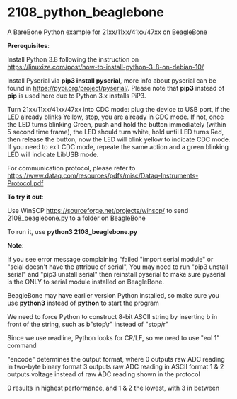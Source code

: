 # 2108_python_beaglebone

A BareBone Python example for 21xx/11xx/41xx/47xx on BeagleBone

**Prerequisites**:

Install Python 3.8 following the instruction on https://linuxize.com/post/how-to-install-python-3-8-on-debian-10/

Install Pyserial via **pip3 install pyserial**, more info about pyserial can be found in https://pypi.org/project/pyserial/. Please note that **pip3** instead of **pip** is used here due to Python 3.x installs PiP3.

Turn 21xx/11xx/41xx/47xx into CDC mode: plug the device to USB port, if the LED already blinks Yellow, stop, you are already in CDC mode. If not, once the LED turns blinking Green, push and hold the button immediately (within 5 second time frame), the LED should turn white, hold until LED turns Red, then release the button, now the LED will blink yellow to indicate CDC mode. If you need to exit CDC mode, repeate the same action and a green blinking LED will indicate LibUSB mode.

For communication protocol, please refer to https://www.dataq.com/resources/pdfs/misc/Dataq-Instruments-Protocol.pdf

**To try it out**:

Use WinSCP https://sourceforge.net/projects/winscp/ to send 2108_beaglebone.py to a folder on BeagleBone

To run it, use **python3 2108_beaglebone.py**

**Note**:

If you see error message complaining “failed "import serial module" or "seial doesn't have the attribue of serial", You may need to run "pip3 unstall serial" and "pip3 unstall serial" then reinstall pyserial to make sure pyserial is the ONLY to serial module installed on BeagleBone.

BeagleBone may have earlier version Python installed, so make sure you use **python3** instead of **python** to start the program

We need to force Python to construct 8-bit ASCII string by inserting b in front of the string, such as b"stop\r" instead of "stop/r"

Since we use readline, Python looks for CR/LF, so we need to use "eol 1" command 

"encode" determines the output format, where
0 outputs raw ADC reading in two-byte binary format
3 outputs raw ADC reading in ASCII format
1 & 2 outputs voltage instead of raw ADC reading shown in the protocol

0 results in highest performance, and 1 & 2 the lowest, with 3 in between

